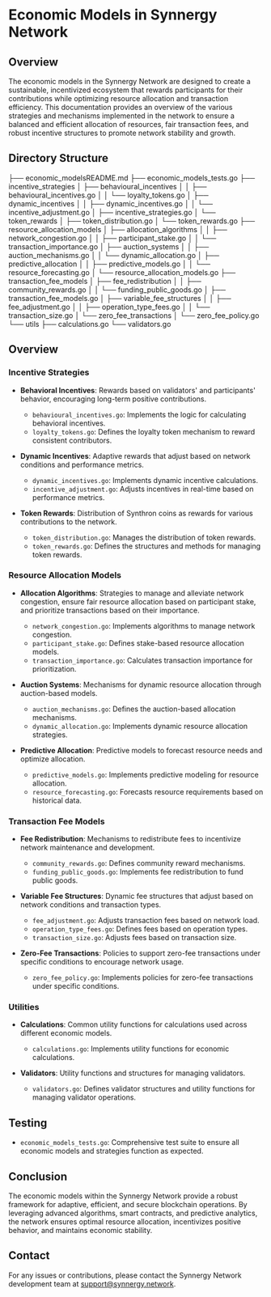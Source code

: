 # Economic Models in Synnergy Network

## Overview
The economic models in the Synnergy Network are designed to create a sustainable, incentivized ecosystem that rewards participants for their contributions while optimizing resource allocation and transaction efficiency. This documentation provides an overview of the various strategies and mechanisms implemented in the network to ensure a balanced and efficient allocation of resources, fair transaction fees, and robust incentive structures to promote network stability and growth.

## Directory Structure

├── economic_modelsREADME.md
├── economic_models_tests.go
├── incentive_strategies
│ ├── behavioural_incentives
│ │ ├── behavioural_incentives.go
│ │ └── loyalty_tokens.go
│ ├── dynamic_incentives
│ │ ├── dynamic_incentives.go
│ │ └── incentive_adjustment.go
│ ├── incentive_strategies.go
│ └── token_rewards
│ ├── token_distribution.go
│ └── token_rewards.go
├── resource_allocation_models
│ ├── allocation_algorithms
│ │ ├── network_congestion.go
│ │ ├── participant_stake.go
│ │ └── transaction_importance.go
│ ├── auction_systems
│ │ ├── auction_mechanisms.go
│ │ └── dynamic_allocation.go
│ ├── predictive_allocation
│ │ ├── predictive_models.go
│ │ └── resource_forecasting.go
│ └── resource_allocation_models.go
├── transaction_fee_models
│ ├── fee_redistribution
│ │ ├── community_rewards.go
│ │ └── funding_public_goods.go
│ ├── transaction_fee_models.go
│ ├── variable_fee_structures
│ │ ├── fee_adjustment.go
│ │ ├── operation_type_fees.go
│ │ └── transaction_size.go
│ └── zero_fee_transactions
│ └── zero_fee_policy.go
└── utils
├── calculations.go
└── validators.go


## Overview

### Incentive Strategies
- **Behavioral Incentives**: Rewards based on validators' and participants' behavior, encouraging long-term positive contributions.
  - `behavioural_incentives.go`: Implements the logic for calculating behavioral incentives.
  - `loyalty_tokens.go`: Defines the loyalty token mechanism to reward consistent contributors.

- **Dynamic Incentives**: Adaptive rewards that adjust based on network conditions and performance metrics.
  - `dynamic_incentives.go`: Implements dynamic incentive calculations.
  - `incentive_adjustment.go`: Adjusts incentives in real-time based on performance metrics.

- **Token Rewards**: Distribution of Synthron coins as rewards for various contributions to the network.
  - `token_distribution.go`: Manages the distribution of token rewards.
  - `token_rewards.go`: Defines the structures and methods for managing token rewards.

### Resource Allocation Models
- **Allocation Algorithms**: Strategies to manage and alleviate network congestion, ensure fair resource allocation based on participant stake, and prioritize transactions based on their importance.
  - `network_congestion.go`: Implements algorithms to manage network congestion.
  - `participant_stake.go`: Defines stake-based resource allocation models.
  - `transaction_importance.go`: Calculates transaction importance for prioritization.

- **Auction Systems**: Mechanisms for dynamic resource allocation through auction-based models.
  - `auction_mechanisms.go`: Defines the auction-based allocation mechanisms.
  - `dynamic_allocation.go`: Implements dynamic resource allocation strategies.

- **Predictive Allocation**: Predictive models to forecast resource needs and optimize allocation.
  - `predictive_models.go`: Implements predictive modeling for resource allocation.
  - `resource_forecasting.go`: Forecasts resource requirements based on historical data.

### Transaction Fee Models
- **Fee Redistribution**: Mechanisms to redistribute fees to incentivize network maintenance and development.
  - `community_rewards.go`: Defines community reward mechanisms.
  - `funding_public_goods.go`: Implements fee redistribution to fund public goods.

- **Variable Fee Structures**: Dynamic fee structures that adjust based on network conditions and transaction types.
  - `fee_adjustment.go`: Adjusts transaction fees based on network load.
  - `operation_type_fees.go`: Defines fees based on operation types.
  - `transaction_size.go`: Adjusts fees based on transaction size.

- **Zero-Fee Transactions**: Policies to support zero-fee transactions under specific conditions to encourage network usage.
  - `zero_fee_policy.go`: Implements policies for zero-fee transactions under specific conditions.

### Utilities
- **Calculations**: Common utility functions for calculations used across different economic models.
  - `calculations.go`: Implements utility functions for economic calculations.

- **Validators**: Utility functions and structures for managing validators.
  - `validators.go`: Defines validator structures and utility functions for managing validator operations.

## Testing
- `economic_models_tests.go`: Comprehensive test suite to ensure all economic models and strategies function as expected.

## Conclusion
The economic models within the Synnergy Network provide a robust framework for adaptive, efficient, and secure blockchain operations. By leveraging advanced algorithms, smart contracts, and predictive analytics, the network ensures optimal resource allocation, incentivizes positive behavior, and maintains economic stability.

## Contact
For any issues or contributions, please contact the Synnergy Network development team at support@synnergy.network.
